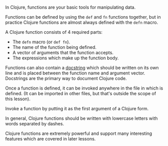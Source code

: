 In Clojure, functions are your basic tools for manipulating data.

Functions can be defined by using the `def` and `fn` functions together, but in practice Clojure functions are almost always defined with the `defn` macro.

A Clojure function consists of 4 required parts:

- The `defn` macro (or `def fn`).
- The name of the function being defined.
- A vector of arguments that the function accepts.
- The expressions which make up the function body.

Functions can also contain a [docstring](https://github.com/bbatsov/clojure-style-guide#documentation) which should be written on its own line and is placed between the function name and argument vector. Docstrings are the primary way to document Clojure code.

Once a function is defined, it can be invoked anywhere in the file in which is defined. (It can be imported in other files, but that's outside the scope of this lesson). 

Invoke a function by putting it as the first argument of a Clojure form.

In general, Clojure functions should be written with lowercase letters with words separated by dashes.

Clojure functions are extremely powerful and support many interesting features which are covered in later lessons.
